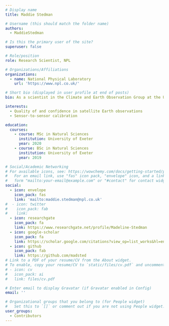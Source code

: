 ```yaml
---
# Display name
title: Maddie Stedman

# Username (this should match the folder name)
authors:
  - MaddieStedman

# Is this the primary user of the site?
superuser: false

# Role/position
role: Research Scientist, NPL

# Organizations/Affiliations
organizations:
  - name: National Physical Laboratory
    url: 'https://www.npl.co.uk/'

# Short bio (displayed in user profile at end of posts)
bio: As a scientist in the Climate and Earth Observation Group at the UK's National Physical Laboratory Maddie's working to develop algorithms and evaluate the performance of satellite cross-calibration. In particular her work supports ESA's TRUTHS climate satellite mission.

interests:
  - Quality of and confidence in satellite Earth observations
  - Sensor-to-sensor calibration

education:
  courses:
    - course: MSc in Natural Sciences
      institution: University of Exeter
      year: 2020
    - course: BSc in Natural Sciences
      institution: University of Exeter
      year: 2019

# Social/Academic Networking
# For available icons, see: https://wowchemy.com/docs/getting-started/page-builder/#icons
#   For an email link, use "fas" icon pack, "envelope" icon, and a link in the
#   form "mailto:your-email@example.com" or "#contact" for contact widget.
social:
  - icon: envelope
    icon_pack: fas
    link: 'mailto:maddie.stedman@npl.co.uk'
#  - icon: twitter
#    icon_pack: fab
#    link: 
  - icon: researchgate
    icon_pack: fa
    link: https://www.researchgate.net/profile/Madeline-Stedman
  - icon: google-scholar
    icon_pack: fa
    link: https://scholar.google.com/citations?view_op=list_works&hl=en&user=YKptbJ8AAAAJ
  - icon: github
    icon_pack: fab
    link: https://github.com/madsted
# Link to a PDF of your resume/CV from the About widget.
# To enable, copy your resume/CV to `static/files/cv.pdf` and uncomment the lines below.
# - icon: cv
#   icon_pack: ai
#   link: files/cv.pdf

# Enter email to display Gravatar (if Gravatar enabled in Config)
email: ''

# Organizational groups that you belong to (for People widget)
#   Set this to `[]` or comment out if you are not using People widget.
user_groups:
  - Contributors
---
```

